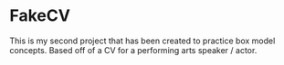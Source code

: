 # FakeCV
This is my second project that has been created to practice box model concepts. Based off of a CV for a performing arts speaker / actor. 
